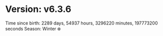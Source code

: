 # Version: v6.3.6
Time since birth: 2289 days, 54937 hours, 3296220 minutes, 197773200 seconds
Season: Winter ❄️
